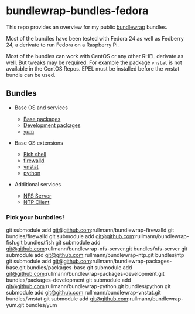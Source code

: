 # bundlewrap-bundles-fedora

This repo provides an overview for my public [bundlewrap](http://bundlewrap.org/) bundles.

Most of the bundles have been tested with Fedora 24 as well as Fedberry 24, a derivate to run Fedora on a Raspberry Pi.

Most of the bundles can work with CentOS or any other RHEL derivate as well.
But tweaks may be required. For example the package `vnstat` is not available in the CentOS Repos. EPEL must be installed before the vnstat bundle can be used.

## Bundles

* Base OS and services
  * [Base packages](https://github.com/rullmann/bundlewrap-packages-base)
  * [Development packages](https://github.com/rullmann/bundlewrap-packages-development)
  * [yum](https://github.com/rullmann/bundlewrap-yum)

* Base OS extensions
  * [Fish shell](https://github.com/rullmann/bundlewrap-fish)
  * [firewalld](https://github.com/rullmann/bundlewrap-firewalld)
  * [vnstat](https://github.com/rullmann/bundlewrap-vnstat)
  * [python](https://github.com/rullmann/bundlewrap-python)

* Additional services
  * [NFS Server](https://github.com/rullmann/bundlewrap-nfs-server)
  * [NTP Client](https://github.com/rullmann/bundlewrap-ntp)

### Pick your bunbdles!

  git submodule add git@github.com:rullmann/bundlewrap-firewalld.git bundles/firewalld
  git submodule add git@github.com:rullmann/bundlewrap-fish.git bundles/fish
  git submodule add git@github.com:rullmann/bundlewrap-nfs-server.git bundles/nfs-server
  git submodule add git@github.com:rullmann/bundlewrap-ntp.git bundles/ntp
  git submodule add git@github.com:rullmann/bundlewrap-packages-base.git bundles/packages-base
  git submodule add git@github.com:rullmann/bundlewrap-packages-development.git bundles/packages-development
  git submodule add git@github.com:rullmann/bundlewrap-python.git bundles/python
  git submodule add git@github.com:rullmann/bundlewrap-vnstat.git bundles/vnstat
  git submodule add git@github.com:rullmann/bundlewrap-yum.git bundles/yum